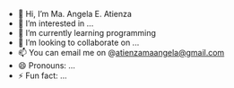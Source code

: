 - 👋 Hi, I’m Ma. Angela E. Atienza
- 👀 I’m interested in ...
- 🌱 I’m currently learning programming 
- 💞️ I’m looking to collaborate on ...
- 📫 You can email me on @atienzamaangela@gmail.com
- 😄 Pronouns: ...
- ⚡ Fun fact: ...

<!---
atienzamaan/atienzamaan is a ✨ special ✨ repository because its `README.md` (this file) appears on your GitHub profile.
You can click the Preview link to take a look at your changes.
--->
